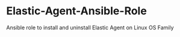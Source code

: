 # Elastic-Agent-Ansible-Role
Ansible role to install and uninstall Elastic Agent on Linux OS Family
